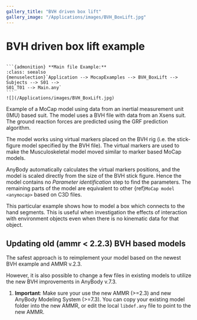 ```yaml
---
gallery_title: "BVH driven box lift"
gallery_image: "/Applications/images/BVH_BoxLift.jpg"
---
```



# BVH driven box lift example


````{sidebar}

```{admonition} **Main file Example:**
:class: seealso
{menuselection}`Application --> MocapExamples --> BVH_BoxLift --> Subjects --> S01 -->
S01_T01 --> Main.any`
```
![](/Applications/images/BVH_BoxLift.jpg)
````

Example of a MoCap model using data from an inertial measurement unit (IMU) based suit.
The model uses a BVH file with data from an Xsens suit. The ground reaction forces are
predicted using the GRF prediction algorithm.





The model works using virtual markers placed on the BVH rig (i.e. the stick-figure model
specified by the BVH file). The virtual markers are used to make the Musculoskeletal model
moved similar to marker based MoCap models.

AnyBody automatically calculates the virtual markers positions, and the model is scaled
directly from the size of the BVH stick figure. Hence the model contains no *Parameter
identification* step to find the parameters. The remaining parts of the model are equivalent to other
{ref}`MoCap model <anymocap>`  based on C3D files.

This particular example shows how to model a box which connects to the hand segments.
This is useful when investigation the effects of interaction with environment objects
even when there is no kinematic data for that object.

## Updating old (ammr \< 2.2.3) BVH based models

The safest approach is to reimplement your model based on the newest BVH example and AMMR
v.2.3.

However, it is also possible to change a few files in existing models to utilize the new
BVH improvements in AnyBody v.7.3.

1. **Important**: Make sure your use the new AMMR (>=2.3) and new AnyBody Modeling System
   (>=7.3). You can copy your existing model folder into the new AMMR, or edit the local
   `libdef.any` file to point to the new AMMR.


